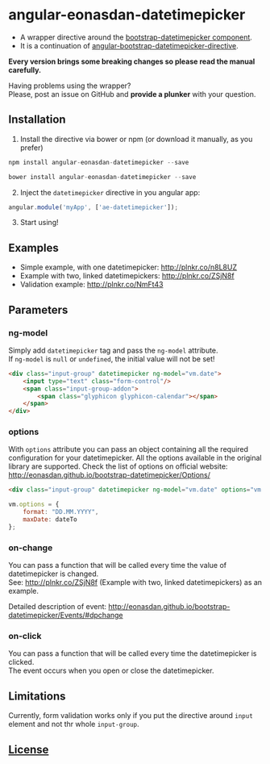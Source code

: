 # angular-eonasdan-datetimepicker

* A wrapper directive around the [bootstrap-datetimepicker component](http://eonasdan.github.io/bootstrap-datetimepicker/).
* It is a continuation of [angular-bootstrap-datetimepicker-directive](https://github.com/diosney/angular-bootstrap-datetimepicker-directive).

**Every version brings some breaking changes so please read the manual carefully.**

Having problems using the wrapper? <br>
Please, post an issue on GitHub and **provide a plunker** with your question.

## Installation

1) Install the directive via bower or npm (or download it manually, as you prefer)
```javascript
npm install angular-eonasdan-datetimepicker --save
```
```javascript
bower install angular-eonasdan-datetimepicker --save
```

2) Inject the `datetimepicker` directive in you angular app:
```javascript
angular.module('myApp', ['ae-datetimepicker']);
```

3) Start using!

## Examples

* Simple example, with one datetimepicker: http://plnkr.co/n8L8UZ
* Example with two, linked datetimepickers: http://plnkr.co/ZSjN8f
* Validation example: http://plnkr.co/NmFt43

## Parameters

### ng-model

Simply add `datetimepicker` tag and pass the `ng-model` attribute. <br>
If `ng-model` is `null` or `undefined`, the initial value will not be set!

```html
<div class="input-group" datetimepicker ng-model="vm.date">
    <input type="text" class="form-control"/>
    <span class="input-group-addon">
        <span class="glyphicon glyphicon-calendar"></span>
    </span>
</div>
```

### options

With `options` attribute you can pass an object containing all the required configuration for your datetimepicker.
All the options available in the original library are supported. Check the list of options on official website: http://eonasdan.github.io/bootstrap-datetimepicker/Options/

```html
<div class="input-group" datetimepicker ng-model="vm.date" options="vm.options">
```

```javascript
vm.options = {
    format: "DD.MM.YYYY",
    maxDate: dateTo
};
```

### on-change

You can pass a function that will be called every time the value of datetimepicker is changed. <br>
See: http://plnkr.co/ZSjN8f (Example with two, linked datetimepickers) as an example.

Detailed description of event: http://eonasdan.github.io/bootstrap-datetimepicker/Events/#dpchange

### on-click

You can pass a function that will be called every time the datetimepicker is clicked. <br>
The event occurs when you open or close the datetimepicker.

## Limitations

Currently, form validation works only if you put the directive around `input` element and not thr whole `input-group`.

## [License](https://github.com/atais/angular-eonasdan-datetimepicker/blob/master/LICENSE)